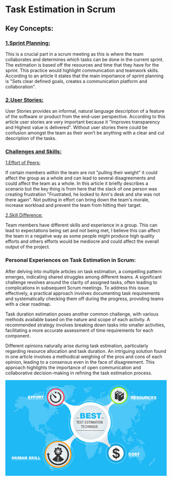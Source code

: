 # Task Estimation in Scrum

## Key Concepts:

### <ins> 1.Sprint Planning:</ins>

This is a crucial part in a scrum meeting as this is where the team collaborates  and determines which tasks can be done in the current sprint. The estimation is based off the resources and time that they have for the sprint. This practice would highlight communication and teamwork skills. According to an article it states that the main importance of sprint planning is "Sets clear defined goals, creates a communication platform and collaboration".

### <ins> 2.User Stories:</ins>

User Stories provides an informal, natural language description of a feature of the software or product from the end-user perspective. According to this article user stories are very important because it "Improves transparency and Highest value is delivered". Without user stories there could be confusion amongst the team as their won’t be anything with a clear and cut description of the tasks.

### <ins>Challenges and Skills:</ins>

<ins> 1.Effort of Peers: </ins>

If certain members within the team are not "pulling their weight" it could affect the group as a whole and can lead to several disagreements and could affect the team as a whole. In this article it briefly describes a scenario but the key thing is from here that the slack of one person was creating frustration "Frustrated, he looked to Ann's desk and she was not there again". Not putting in effort can bring down the team's morale, increase workload and prevent the team from hitting their target.

<ins> 2.Skill Difference:</ins>

Team members have different skills and experience in a group. This can lead to expectations being set and not being met, I believe this can affect the team in a negative way as some people might produce high quality efforts and others efforts would be mediocre and could affect the overall output of the project.

### Personal Experiences on Task Estimation in Scrum:

After delving into multiple articles on task estimation, a compelling pattern emerges, indicating shared struggles among different teams. A significant challenge revolves around the clarity of assigned tasks, often leading to complications in subsequent Scrum meetings. To address this issue effectively, a practical approach involves documenting task requirements and systematically checking them off during the progress, providing teams with a clear roadmap.

Task duration estimation poses another common challenge, with various methods available based on the nature and scope of each activity. A recommended strategy involves breaking down tasks into smaller activities, facilitating a more accurate assessment of time requirements for each component.

Different opinions naturally arise during task estimation, particularly regarding resource allocation and task duration. An intriguing solution found in one article involves a methodical weighing of the pros and cons of each opinion, leading to a consensus even in the face of disagreement. This approach highlights the importance of open communication and collaborative decision-making in refining the task estimation process.

![Estimation](estimation.png)